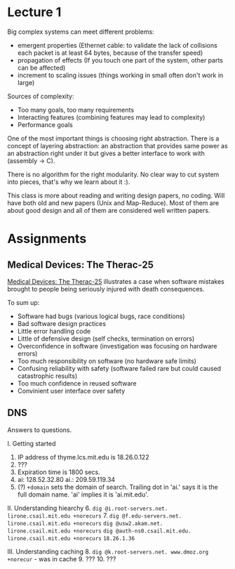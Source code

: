 Lecture 1
=========

Big complex systems can meet different problems:

- emergent properties (Ethernet cable: to validate the lack of collisions each
  packet is at least 64 bytes, because of the transfer speed)
- propagation of effects (If you touch one part of the system, other parts can
  be affected)
- increment to scaling issues (things working in small often don't work in large)

Sources of complexity:

- Too many goals, too many requirements
- Interacting features (combining features may lead to complexity)
- Performance goals

One of the most important things is choosing right abstraction. There is a
concept of layering abstraction: an abstraction that provides same power as an
abstraction right under it but gives a better interface to work with (assembly
-> C).

There is no algorithm for the right modularity. No clear way to cut system into
pieces, that's why we learn about it :).

This class is more about reading and writing design papers, no coding. Will have
both old and new papers (Unix and Map-Reduce). Most of them are about good
design and all of them are considered well written papers.


Assignments
===========

Medical Devices: The Therac-25
------------------------------

[Medical Devices: The Therac-25](http://web.mit.edu/6.033/www/papers/therac.pdf)
illustrates a case when software mistakes brought to people being seriously
injured with death consequences.

To sum up:

- Software had bugs (various logical bugs, race conditions)
- Bad software design practices
- Little error handling code
- Little of defensive design (self checks, termination on errors)
- Overconfidence in software (investigation was focusing on hardware errors)
- Too much responsibility on software (no hardware safe limits)
- Confusing reliability with safety (software failed rare but could caused
  catastrophic results)
- Too much confidence in reused software
- Convinient user interface over safety


DNS
---

Answers to questions.

I. Getting started
1. IP address of thyme.lcs.mit.edu is 18.26.0.122
2. ???
3. Expiration time is 1800 secs.
4. ai:  128.52.32.80
   ai.: 209.59.119.34
5. (?) `+domain` sets the domain of search. Trailing dot in 'ai.' says it is
   the full domain name. 'ai' implies it is 'ai.mit.edu'.

II. Understanding hiearchy
6. `dig @i.root-servers.net. lirone.csail.mit.edu +norecurs`
7. `dig @f.edu-servers.net. lirone.csail.mit.edu +norecurs`
   `dig @usw2.akam.net. lirone.csail.mit.edu +norecurs`
   `dig @auth-ns0.csail.mit.edu. lirone.csail.mit.edu +norecurs`
   `18.26.1.36`

III. Understanding caching
8. `dig @k.root-servers.net. www.dmoz.org +norecur` - was in cache
9. ???
10. ???